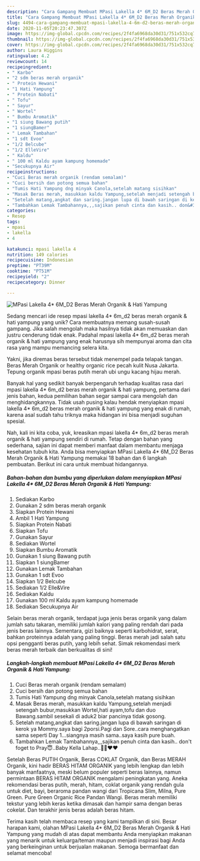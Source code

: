 ```yaml
---
description: "Cara Gampang Membuat MPasi Lakella 4* 6M_D2 Beras Merah Organik &amp;amp; Hati Yampung yang Lezat Sekali"
title: "Cara Gampang Membuat MPasi Lakella 4* 6M_D2 Beras Merah Organik &amp;amp; Hati Yampung yang Lezat Sekali"
slug: 4494-cara-gampang-membuat-mpasi-lakella-4-6m-d2-beras-merah-organik-and-amp-hati-yampung-yang-lezat-sekali
date: 2020-11-05T20:23:47.307Z
image: https://img-global.cpcdn.com/recipes/2f4fa6968da30d31/751x532cq70/mpasi-lakella-4-6m_d2-beras-merah-organik-hati-yampung-foto-resep-utama.jpg
thumbnail: https://img-global.cpcdn.com/recipes/2f4fa6968da30d31/751x532cq70/mpasi-lakella-4-6m_d2-beras-merah-organik-hati-yampung-foto-resep-utama.jpg
cover: https://img-global.cpcdn.com/recipes/2f4fa6968da30d31/751x532cq70/mpasi-lakella-4-6m_d2-beras-merah-organik-hati-yampung-foto-resep-utama.jpg
author: Laura Higgins
ratingvalue: 4.2
reviewcount: 14
recipeingredient:
- " Karbo"
- "2 sdm beras merah organik"
- " Protein Hewani"
- "1 Hati Yampung"
- " Protein Nabati"
- " Tofu"
- " Sayur"
- " Wortel"
- " Bumbu Aromatik"
- "1 siung Bawang putih"
- "1 siungBamer"
- " Lemak Tambahan"
- "1 sdt Evoo"
- "1/2 Belcube"
- "1/2 ElleVire"
- " Kaldu"
- " 100 ml Kaldu ayam kampung homemade"
- "Secukupnya Air"
recipeinstructions:
- "Cuci Beras merah organik (rendam semalam)"
- "Cuci bersih dan potong semua bahan"
- "Tumis Hati Yampung dng minyak Canola,setelah matang sisihkan"
- "Masak Beras merah, masukkan kaldu Yampung,setelah menjadi setengah bubur,masukkan Wortel,hati ayam,tofu dan duo Bawang.sambil sesekali di aduk2 biar pancinya tidak gosong."
- "Setelah matang,angkat dan saring.jangan lupa di bawah saringan di kerok ya Mommy.saya bagi 2porsi.Pagi dan Sore..cara menghangatkan sama seperti Day 1...siangnya masih sama..saya kasih pure buah."
- "Tambahkan Lemak Tambahannya,,,sajikan penuh cinta dan kasih.. don&#39;t foget to Pray😇..Baby Kella Lahap..🤗🤗♥️♥️"
categories:
- Resep
tags:
- mpasi
- lakella
- 4

katakunci: mpasi lakella 4 
nutrition: 149 calories
recipecuisine: Indonesian
preptime: "PT39M"
cooktime: "PT51M"
recipeyield: "2"
recipecategory: Dinner

---
```



![MPasi Lakella 4* 6M_D2 Beras Merah Organik &amp; Hati Yampung](https://img-global.cpcdn.com/recipes/2f4fa6968da30d31/751x532cq70/mpasi-lakella-4-6m_d2-beras-merah-organik-hati-yampung-foto-resep-utama.jpg)

Sedang mencari ide resep mpasi lakella 4* 6m_d2 beras merah organik &amp; hati yampung yang unik? Cara membuatnya memang susah-susah gampang. Jika salah mengolah maka hasilnya tidak akan memuaskan dan justru cenderung tidak enak. Padahal mpasi lakella 4* 6m_d2 beras merah organik &amp; hati yampung yang enak harusnya sih mempunyai aroma dan cita rasa yang mampu memancing selera kita.

Yakni, jika diremas beras tersebut tidak menempel pada telapak tangan. Beras Merah Organik or healthy organic rice pecah kulit Nusa Jakarta. Tepung organik mpasi beras putih merah ubi ungu kacang hijau merah.

Banyak hal yang sedikit banyak berpengaruh terhadap kualitas rasa dari mpasi lakella 4* 6m_d2 beras merah organik &amp; hati yampung, pertama dari jenis bahan, kedua pemilihan bahan segar sampai cara mengolah dan menghidangkannya. Tidak usah pusing kalau hendak menyiapkan mpasi lakella 4* 6m_d2 beras merah organik &amp; hati yampung yang enak di rumah, karena asal sudah tahu triknya maka hidangan ini bisa menjadi suguhan spesial.


Nah, kali ini kita coba, yuk, kreasikan mpasi lakella 4* 6m_d2 beras merah organik &amp; hati yampung sendiri di rumah. Tetap dengan bahan yang sederhana, sajian ini dapat memberi manfaat dalam membantu menjaga kesehatan tubuh kita. Anda bisa menyiapkan MPasi Lakella 4* 6M_D2 Beras Merah Organik &amp; Hati Yampung memakai 18 bahan dan 6 langkah pembuatan. Berikut ini cara untuk membuat hidangannya.

<!--inarticleads1-->

##### Bahan-bahan dan bumbu yang diperlukan dalam menyiapkan MPasi Lakella 4* 6M_D2 Beras Merah Organik &amp; Hati Yampung:

1. Sediakan  Karbo
1. Gunakan 2 sdm beras merah organik
1. Siapkan  Protein Hewani
1. Ambil 1 Hati Yampung
1. Siapkan  Protein Nabati
1. Siapkan  Tofu
1. Gunakan  Sayur
1. Sediakan  Wortel
1. Siapkan  Bumbu Aromatik
1. Gunakan 1 siung Bawang putih
1. Siapkan 1 siungBamer
1. Gunakan  Lemak Tambahan
1. Gunakan 1 sdt Evoo
1. Siapkan 1/2 Belcube
1. Sediakan 1/2 Elle&amp;Vire
1. Sediakan  Kaldu
1. Gunakan  100 ml Kaldu ayam kampung homemade
1. Sediakan Secukupnya Air


Selain beras merah organik, terdapat juga jenis beras organik yang dalam jumlah satu takaran, memiliki jumlah kalori yang paling rendah dari pada jenis beras lainnya. Sementara, gizi baiknya seperti karbohidrat, serat, bahkan proteinnya adalah yang paling tinggi. Beras merah jadi salah satu opsi pengganti beras putih, yang lebih sehat. Simak rekomendasi merk beras merah terbaik dan berkualitas di sini! 

<!--inarticleads2-->

##### Langkah-langkah membuat MPasi Lakella 4* 6M_D2 Beras Merah Organik &amp; Hati Yampung:

1. Cuci Beras merah organik (rendam semalam)
1. Cuci bersih dan potong semua bahan
1. Tumis Hati Yampung dng minyak Canola,setelah matang sisihkan
1. Masak Beras merah, masukkan kaldu Yampung,setelah menjadi setengah bubur,masukkan Wortel,hati ayam,tofu dan duo Bawang.sambil sesekali di aduk2 biar pancinya tidak gosong.
1. Setelah matang,angkat dan saring.jangan lupa di bawah saringan di kerok ya Mommy.saya bagi 2porsi.Pagi dan Sore..cara menghangatkan sama seperti Day 1...siangnya masih sama..saya kasih pure buah.
1. Tambahkan Lemak Tambahannya,,,sajikan penuh cinta dan kasih.. don&#39;t foget to Pray😇..Baby Kella Lahap..🤗🤗♥️♥️


Setelah Beras PUTIH Organik, Beras COKLAT Organik, dan Beras MERAH Organik, kini hadir BERAS HITAM ORGANIK yang lebih lengkap dan lebih banyak manfaatnya, meski belum populer seperti beras lainnya, namun permintaan BERAS HITAM ORGANIK mengalami peningkatan yang. Aneka rekomendasi beras putih, merah, hitam, coklat organik yang rendah gula untuk diet, bayi, beraroma pandan wangi dari Tropicana Slim, Milna, Pure Green. Pure Green Organic Rice Pandan Wangi. Beras merah memiliki tekstur yang lebih keras ketika dimasak dan hampir sama dengan beras cokelat. Dan terakhir jenis beras adalah beras hitam. 

Terima kasih telah membaca resep yang kami tampilkan di sini. Besar harapan kami, olahan MPasi Lakella 4* 6M_D2 Beras Merah Organik &amp; Hati Yampung yang mudah di atas dapat membantu Anda menyiapkan makanan yang menarik untuk keluarga/teman maupun menjadi inspirasi bagi Anda yang berkeinginan untuk berjualan makanan. Semoga bermanfaat dan selamat mencoba!
